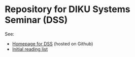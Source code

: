 # Repository for DIKU Systems Seminar (DSS)

See:

* [Homepage for DSS](http://skipperkongen.github.io/diku-systems-seminar/) (hosted on Github) 
* [Initial reading list](reading-list.txt)
